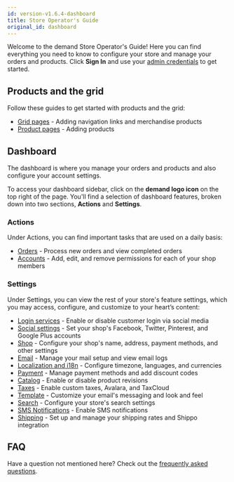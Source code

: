 ```yaml
---
id: version-v1.6.4-dashboard
title: Store Operator's Guide
original_id: dashboard
---
```


Welcome to the demand Store Operator's Guide! Here you can find everything you need to know to configure your store and manage your orders and products. Click **Sign In** and use your [admin credentials](https://docs.demandcluster.com/dedemand-/trunk/installation) to get started.

## Products and the grid

Follow these guides to get started with products and the grid:

-   [Grid pages](navigation-bar-and-grid.md) - Adding navigation links and merchandise products
-   [Product pages](products.md) - Adding products

## Dashboard

The dashboard is where you manage your orders and products and also configure your account settings.

To access your dashboard sidebar, click on the **demand logo icon** on the top right of the page. You'll find a selection of dashboard features, broken down into two sections, **Actions** and **Settings**.

### Actions

Under Actions, you can find important tasks that are used on a daily basis:

-   [Orders](orders-admin.md) - Process new orders and view completed orders
-   [Accounts](accounts.md) - Add, edit, and remove permissions for each of your shop members

### Settings

Under Settings, you can view the rest of your store's feature settings, which you may access, configure, and customize to your heart’s content:

-   [Login services](login-auth-services.md) - Enable or disable customer login via social media
-   [Social settings](social-settings.md) - Set your shop's Facebook, Twitter, Pinterest, and Google Plus accounts
-   [Shop](shop-admin.md) - Configure your shop's name, address, payment methods, and other settings
-   [Email](email-admin.md) - Manage your mail setup and view email logs
-   [Localization and i18n](localization-and-i18n.md) - Configure timezone, languages, and currencies
-   [Payment](payment.md) - Manage payment methods and add discount codes
-   [Catalog](catalog.md) - Enable or disable product revisions
-   [Taxes](tax.md) - Enable custom taxes, Avalara, and TaxCloud
-   [Template](template.md) - Customize your email's messaging and look and feel
-   [Search](search.md) - Configure your store's search settings
-   [SMS Notifications](sms-notifications.md) - Enable SMS notifications
-   [Shipping](shipping-admin.md) - Set up and manage your shipping rates and Shippo integration

## FAQ

Have a question not mentioned here? Check out the [frequently asked questions](faqs.md).
